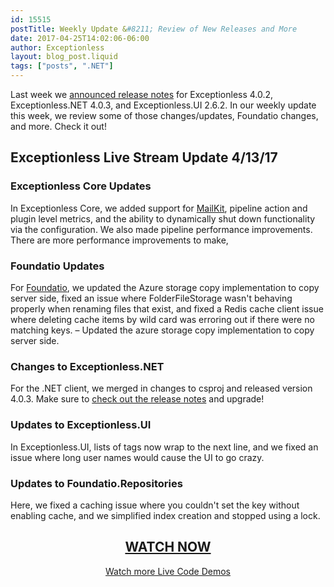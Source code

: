 ```yaml
---
id: 15515
postTitle: Weekly Update &#8211; Review of New Releases and More
date: 2017-04-25T14:02:06-06:00
author: Exceptionless
layout: blog_post.liquid
tags: ["posts", ".NET"]
---
```


Last week we [announced release notes](/exceptionless-net-client-and-core-releases-bugs-usability-performance-self-hosting/) for Exceptionless 4.0.2, Exceptionless.NET 4.0.3, and Exceptionless.UI 2.6.2. In our weekly update this week, we review some of those changes/updates, Foundatio changes, and more. Check it out!<!--more-->

## Exceptionless Live Stream Update 4/13/17

### Exceptionless Core Updates

In Exceptionless Core, we added support for [MailKit](https://github.com/jstedfast/MailKit), pipeline action and plugin level metrics, and the ability to dynamically shut down functionality via the configuration. We also made pipeline performance improvements. There are more performance improvements to make,

### Foundatio Updates

For [Foundatio](https://github.com/exceptionless/Foundatio), we updated the Azure storage copy implementation to copy server side, fixed an issue where FolderFileStorage wasn't behaving properly when renaming files that exist, and fixed a Redis cache client issue where deleting cache items by wild card was erroring out if there were no matching keys.
&#8211; Updated the azure storage copy implementation to copy server side.

### Changes to Exceptionless.NET

For the .NET client, we merged in changes to csproj and released version 4.0.3. Make sure to [check out the release notes](/exceptionless-net-client-and-core-releases-bugs-usability-performance-self-hosting/) and upgrade!

### Updates to Exceptionless.UI

In Exceptionless.UI, lists of tags now wrap to the next line, and we fixed an issue where long user names would cause the UI to go crazy.

### Updates to Foundatio.Repositories

Here, we fixed a caching issue where you couldn't set the key without enabling cache, and we simplified index creation and stopped using a lock.

<h2 style="text-align: center;">
  <a href="https://youtu.be/rwl4FfyNCtc?list=PLGHP7IVwFs_81fZTMgF7Dm5e0Ax4YvW_V">WATCH NOW</a>
</h2>

<p style="text-align: center;">
  <a href="/category/weekly-updates/">Watch more Live Code Demos</a>
</p>

<p style="text-align: center;">
